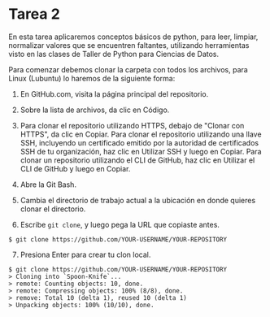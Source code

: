 # Tarea 2

En esta tarea aplicaremos conceptos básicos de python, para leer, limpiar, normalizar valores que se encuentren faltantes, utilizando herramientas visto en las clases de Taller de Python para Ciencias de Datos.

Para comenzar debemos clonar la carpeta con todos los archivos, para Linux (Lubuntu) lo haremos de la siguiente forma:

1. En GitHub.com, visita la página principal del repositorio.

2. Sobre la lista de archivos, da clic en Código.

3. Para clonar el repositorio utilizando HTTPS, debajo de "Clonar con HTTPS", da clic en Copiar. Para clonar el repositorio utilizando una llave SSH, incluyendo un certificado emitido por la autoridad de certificados SSH de tu organización, haz clic en Utilizar SSH y luego en Copiar. Para clonar un repositorio utilizando el CLI de GitHub, haz clic en Utilizar el CLI de GitHub y luego en Copiar. 

4. Abre la Git Bash.

5. Cambia el directorio de trabajo actual a la ubicación en donde quieres clonar el directorio.

6. Escribe ```git clone```, y luego pega la URL que copiaste antes.

```
$ git clone https://github.com/YOUR-USERNAME/YOUR-REPOSITORY
```
7. Presiona Enter para crear tu clon local. 

``` 
$ git clone https://github.com/YOUR-USERNAME/YOUR-REPOSITORY
> Cloning into `Spoon-Knife`...
> remote: Counting objects: 10, done.
> remote: Compressing objects: 100% (8/8), done.
> remove: Total 10 (delta 1), reused 10 (delta 1)
> Unpacking objects: 100% (10/10), done.
```

